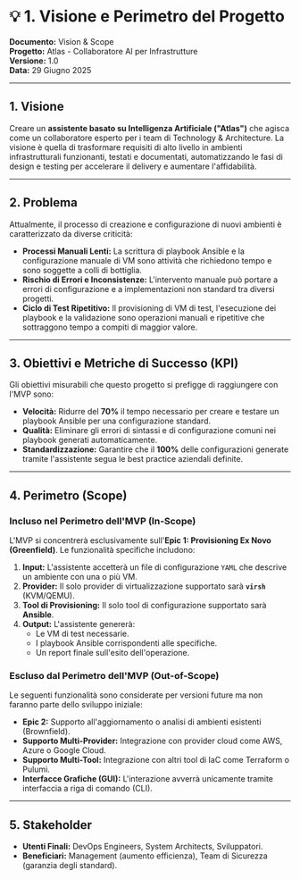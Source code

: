 # 💡 1. Visione e Perimetro del Progetto

**Documento:** Vision & Scope  
**Progetto:** Atlas - Collaboratore AI per Infrastrutture  
**Versione:** 1.0  
**Data:** 29 Giugno 2025

---

## 1. Visione

Creare un **assistente basato su Intelligenza Artificiale ("Atlas")** che agisca come un collaboratore esperto per i team di Technology & Architecture. La visione è quella di trasformare requisiti di alto livello in ambienti infrastrutturali funzionanti, testati e documentati, automatizzando le fasi di design e testing per accelerare il delivery e aumentare l'affidabilità.

---

## 2. Problema

Attualmente, il processo di creazione e configurazione di nuovi ambienti è caratterizzato da diverse criticità:

* **Processi Manuali Lenti:** La scrittura di playbook Ansible e la configurazione manuale di VM sono attività che richiedono tempo e sono soggette a colli di bottiglia.
* **Rischio di Errori e Inconsistenze:** L'intervento manuale può portare a errori di configurazione e a implementazioni non standard tra diversi progetti.
* **Ciclo di Test Ripetitivo:** Il provisioning di VM di test, l'esecuzione dei playbook e la validazione sono operazioni manuali e ripetitive che sottraggono tempo a compiti di maggior valore.

---

## 3. Obiettivi e Metriche di Successo (KPI)

Gli obiettivi misurabili che questo progetto si prefigge di raggiungere con l'MVP sono:

* **Velocità:** Ridurre del **70%** il tempo necessario per creare e testare un playbook Ansible per una configurazione standard.
* **Qualità:** Eliminare gli errori di sintassi e di configurazione comuni nei playbook generati automaticamente.
* **Standardizzazione:** Garantire che il **100%** delle configurazioni generate tramite l'assistente segua le best practice aziendali definite.

---

## 4. Perimetro (Scope)

### Incluso nel Perimetro dell'MVP (In-Scope)

L'MVP si concentrerà esclusivamente sull'**Epic 1: Provisioning Ex Novo (Greenfield)**. Le funzionalità specifiche includono:

1.  **Input:** L'assistente accetterà un file di configurazione `YAML` che descrive un ambiente con una o più VM.
2.  **Provider:** Il solo provider di virtualizzazione supportato sarà **`virsh`** (KVM/QEMU).
3.  **Tool di Provisioning:** Il solo tool di configurazione supportato sarà **Ansible**.
4.  **Output:** L'assistente genererà:
    * Le VM di test necessarie.
    * I playbook Ansible corrispondenti alle specifiche.
    * Un report finale sull'esito dell'operazione.

### Escluso dal Perimetro dell'MVP (Out-of-Scope)

Le seguenti funzionalità sono considerate per versioni future ma non faranno parte dello sviluppo iniziale:

* **Epic 2:** Supporto all'aggiornamento o analisi di ambienti esistenti (Brownfield).
* **Supporto Multi-Provider:** Integrazione con provider cloud come AWS, Azure o Google Cloud.
* **Supporto Multi-Tool:** Integrazione con altri tool di IaC come Terraform o Pulumi.
* **Interfacce Grafiche (GUI):** L'interazione avverrà unicamente tramite interfaccia a riga di comando (CLI).

---

## 5. Stakeholder

* **Utenti Finali:** DevOps Engineers, System Architects, Sviluppatori.
* **Beneficiari:** Management (aumento efficienza), Team di Sicurezza (garanzia degli standard).

